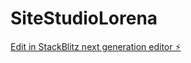 # SiteStudioLorena

[Edit in StackBlitz next generation editor ⚡️](https://stackblitz.com/~/github.com/VandersonSL/SiteStudioLorena)